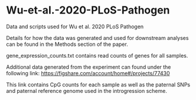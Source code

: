 # Wu-et-al.-2020-PLoS-Pathogen
Data and scripts used for Wu et al. 2020 PLoS Pathogen

Details for how the data was generated and used for downstream analyses can be found in the Methods section of the paper.

gene_expression_counts.txt contains read counts of genes for all samples.

Additional data generated from the experiment can found under the following link: https://figshare.com/account/home#/projects/77430

This link contains CpG counts for each sample as well as the paternal SNPs and paternal reference genome used in the introgression scheme.
